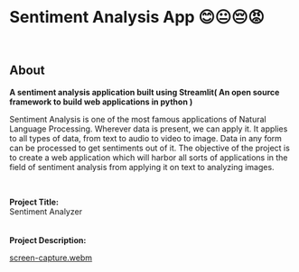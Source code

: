 <br>

# Sentiment Analysis App 😊😐😔😡

<br>

## About
**A sentiment analysis application built using Streamlit( An open source framework to build web applications in python )**

Sentiment Analysis is one of the most famous applications of Natural Language Processing. Wherever data is present, we can apply it. It applies to all types of data, from text to audio to video to image. Data in any form can be processed to get sentiments out of it. The objective of the project is to create a web application which will harbor all sorts of applications in the field of sentiment analysis from applying it on text to analyzing images.

<br>

**Project Title:**<br>
    Sentiment Analyzer<br>
 <br>   
**Project Description:** <br>   





[screen-capture.webm](https://user-images.githubusercontent.com/115348828/228713306-ee389560-3e82-45d6-867f-c8cbcb921f07.webm)
